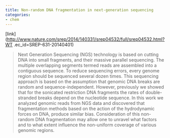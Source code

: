 ```yaml
---
title: Non-random DNA fragmentation in next-generation sequencing
categories:
- chem
---
```

[link](http://www.nature.com/srep/2014/140331/srep04532/full/srep04532.html?WT
.ec_id=SREP-631-20140401)
<!--more-->

> Next Generation Sequencing (NGS) technology is based on cutting DNA into
small fragments, and their massive parallel sequencing. The multiple
overlapping segments termed reads are assembled into a contiguous sequence. To
reduce sequencing errors, every genome region should be sequenced several
dozen times. This sequencing approach is based on the assumption that genomic
DNA breaks are random and sequence-independent. However, previously we showed
that for the sonicated restriction DNA fragments the rates of double-stranded
breaks depend on the nucleotide sequence. In this work we analyzed genomic
reads from NGS data and discovered that fragmentation methods based on the
action of the hydrodynamic forces on DNA, produce similar bias. Consideration
of this non-random DNA fragmentation may allow one to unravel what factors and
to what extent influence the non-uniform coverage of various genomic regions.

